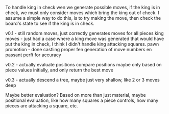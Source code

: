 To handle king in check
wen we generate possible moves, if the king is in check, we must only consider moves which bring the king out of check.
I assume a simple way to do this, is to try making the move, then check the board's state to see if the king is in check.

v0.1 - still random moves, just correctly generates moves for all pieces
king moves - just had a case where a king move was generated that would have put the king in check, I think I didn't handle king attacking squares.
pawn promotion - done
castling
proper fen generation of move numbers
en passant
perft for accuracy

v0.2 - actually evaluate positions
compare positions maybe only based on piece values initially, and only return the best move

v0.3 - actually descend a tree, maybe just very shallow, like 2 or 3 moves deep

Maybe better evaluation? Based on more than just material, maybe positional evaluation, like how many squares a piece controls, how many pieces are attacking a square, etc.
